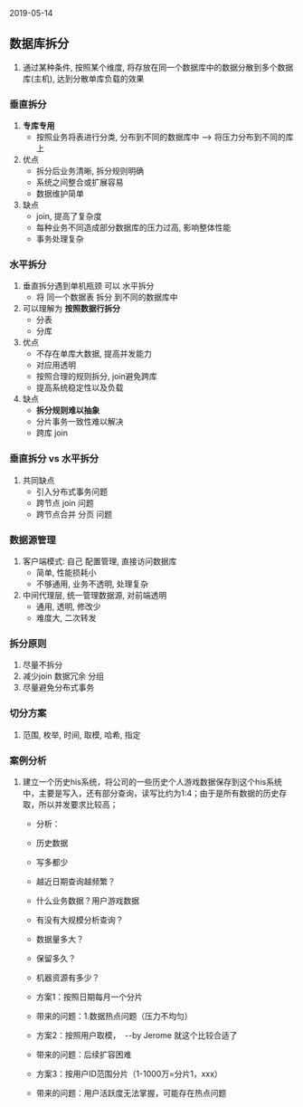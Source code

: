 

2019-05-14

## 数据库拆分
1. 通过某种条件, 按照某个维度, 将存放在同一个数据库中的数据分散到多个数据库(主机), 达到分散单库负载的效果

### 垂直拆分
1. **专库专用**
    - 按照业务将表进行分类, 分布到不同的数据库中 --> 将压力分布到不同的库上
2. 优点
    - 拆分后业务清晰, 拆分规则明确
    - 系统之间整合或扩展容易
    - 数据维护简单
3. 缺点
    - join, 提高了复杂度
    - 每种业务不同造成部分数据库的压力过高, 影响整体性能
    - 事务处理复杂
    

### 水平拆分
1. 垂直拆分遇到单机瓶颈 可以 水平拆分
    - 将 同一个数据表 拆分 到不同的数据库中
2. 可以理解为 **按照数据行拆分**
    - 分表
    - 分库
3. 优点
    - 不存在单库大数据, 提高并发能力
    - 对应用透明
    - 按照合理的规则拆分, join避免跨库
    - 提高系统稳定性以及负载
4. 缺点
    - **拆分规则难以抽象**
    - 分片事务一致性难以解决
    - 跨库 join

### 垂直拆分 vs 水平拆分
1. 共同缺点
    - 引入分布式事务问题
    - 跨节点 join 问题
    - 跨节点合并 分页 问题

### 数据源管理
1. 客户端模式: 自己 配置管理, 直接访问数据库
    - 简单, 性能损耗小
    - 不够通用, 业务不透明, 处理复杂
2. 中间代理层, 统一管理数据源, 对前端透明
    - 通用, 透明, 修改少
    - 难度大, 二次转发

### 拆分原则
1. 尽量不拆分
2. 减少join 数据冗余 分组
3. 尽量避免分布式事务

### 切分方案
1. 范围, 枚举, 时间, 取模, 哈希, 指定

### 案例分析
1. 建立一个历史his系统，将公司的一些历史个人游戏数据保存到这个his系统中，主要是写入，还有部分查询，读写比约为1:4；由于是所有数据的历史存取，所以并发要求比较高； 
    - 分析：
    - 历史数据
    - 写多都少
    - 越近日期查询越频繁？
    - 什么业务数据？用户游戏数据
    - 有没有大规模分析查询？
    - 数据量多大？
    - 保留多久？
    - 机器资源有多少？
   
   - 方案1：按照日期每月一个分片
   - 带来的问题：1.数据热点问题（压力不均匀）
   - 方案2：按照用户取模，  --by Jerome 就这个比较合适了
   - 带来的问题：后续扩容困难
   - 方案3：按用户ID范围分片（1-1000万=分片1，xxx）
   - 带来的问题：用户活跃度无法掌握，可能存在热点问题

    
   